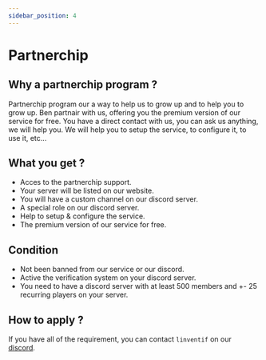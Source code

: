 ```yaml
---
sidebar_position: 4
---
```


# Partnerchip

## Why a partnerchip program ?

Partnerchip program our a way to help us to grow up and to help you to grow up. Ben partnair with us, offering you the premium version of our service for free. You have a direct contact with us, you can ask us anything, we will help you. We will help you to setup the service, to configure it, to use it, etc...

## What you get ?

- Acces to the partnerchip support.
- Your server will be listed on our website.
- You will have a custom channel on our discord server.
- A special role on our discord server.
- Help to setup & configure the service.
- The premium version of our service for free.

## Condition

- Not been banned from our service or our discord.
- Active the verification system on your discord server.
- You need to have a discord server with at least 500 members and +- 25 recurring players on your server.

## How to apply ?

If you have all of the requirement, you can contact `linventif` on our [discord](https://gmod-integration.com/discord).
